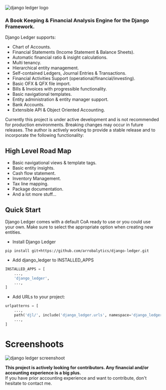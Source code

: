 ![django ledger logo](https://us-east-1.linodeobjects.com/django-ledger/logo/django-ledger-logo@2x.png)

### A Book Keeping & Financial Analysis Engine for the Django Framework.

Django Ledger supports:

- Chart of Accounts.
- Financial Statements (Income Statement & Balance Sheets).
- Automatic financial ratio & insight calculations.
- Multi tenancy.
- Hierarchical entity management. 
- Self-contained Ledgers, Journal Entries & Transactions.
- Financial Activities Support (operational/financial/investing).
- Basic OFX & QFX file import.
- Bills & Invoices with progressible functionality.
- Basic navigational templates.
- Entity administration & entity manager support.
- Bank Accounts.
- Extensible API & Object Oriented Accounting.


Currently this project is under active development and is not recommended for production environments.
Breaking changes may occur in future releases.
The author is actively working to provide a stable release and to incorporate
the following functionality:

## High Level Road Map
- Basic navigational views & template tags.
- Basic entity insights.
- Cash flow statement.
- Inventory Management.
- Tax line mapping.
- Package documentation.
- And a lot more stuff...

## Quick Start
Django Ledger comes with a default CoA ready to use or you could use your own.
Make sure to select the appropriate option when creating new entities.
    
* Install Django Ledger

```shell script
pip install git+https://github.com/arrobalytics/django-ledger.git
```
    
    
* Add django_ledger to INSTALLED_APPS


```python
INSTALLED_APPS = [
    ...,
    'django_ledger',
    ...,
]
```


* Add URLs to your project:

```python
urlpatterns = [
    ...,
    path('djl/', include('django_ledger.urls', namespace='django_ledger')),
    ...,
]
```


# Screenshoots

![django ledger screenshoot](https://us-east-1.linodeobjects.com/django-ledger/public/img/django_ledger_screenshot.png)

  
__This project is actively looking for contributors. Any financial and/or
accounting experience is a big plus.__ \
If you have prior accounting experience and want to contribute, 
don't hesitate to contact me.